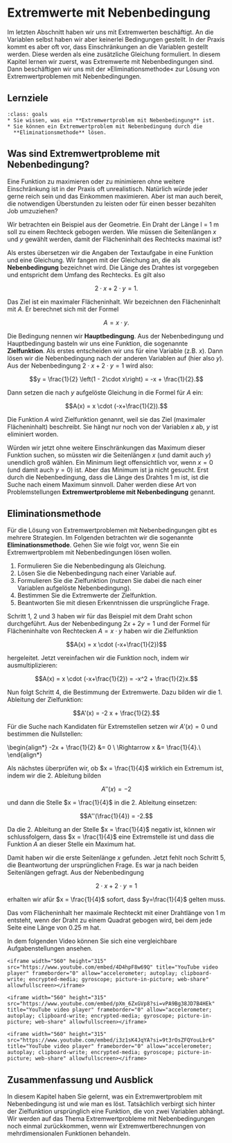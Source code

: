 # Extremwerte mit Nebenbedingung

Im letzten Abschnitt haben wir uns mit Extremwerten beschäftigt. An die
Variablen selbst haben wir aber keinerlei Bedingungen gestellt. In der Praxis
kommt es aber oft vor, dass Einschränkungen an die Variablen gestellt werden.
Diese werden als eine zusätzliche Gleichung formuliert. In diesem Kapitel lernen
wir zuerst, was Extremwerte mit Nebenbedingungen sind. Dann beschäftigen wir uns
mit der »Eliminationsmethode« zur Lösung von Extremwertproblemen mit
Nebenbedingungen.

## Lernziele

```{admonition} Lernziele
:class: goals
* Sie wissen, was ein **Extremwertproblem mit Nebenbedingung** ist.
* Sie können ein Extremwertproblem mit Nebenbedingung durch die
  **Eliminationsmethode** lösen.
```

## Was sind Extremwertprobleme mit Nebenbedingung?

Eine Funktion zu maximieren oder zu minimieren ohne weitere Einschränkung ist in
der Praxis oft unrealistisch. Natürlich würde jeder gerne reich sein und das
Einkommen maximieren. Aber ist man auch bereit, die notwendigen Überstunden zu
leisten oder für einen besser bezahlten Job umzuziehen?

Wir betrachten ein Beispiel aus der Geometrie. Ein Draht der Länge l = 1 m soll
zu einem Rechteck gebogen werden. Wie müssen die Seitenlängen $x$ und $y$
gewählt werden, damit der Flächeninhalt des Rechtecks maximal ist?

Als erstes übersetzen wir die Angaben der Textaufgabe in eine Funktion und eine
Gleichung. Wir fangen mit der Gleichung an, die als **Nebenbedingung**
bezeichnet wird. Die Länge des Drahtes ist vorgegeben und entspricht dem Umfang
des Rechtecks. Es gilt also

$$2\cdot x + 2 \cdot y = 1.$$

Das Ziel ist ein maximaler Flächeninhalt. Wir bezeichnen den Flächeninhalt mit
$A$. Er berechnet sich mit der Formel

$$A = x \cdot y.$$

Die Bedingung nennen wir **Hauptbedingung**. Aus der Nebenbedingung und
Hauptbedingung basteln wir uns eine Funktion, die sogenannte **Zielfunktion**.
Als erstes entscheiden wir uns für eine Variable (z.B. $x$). Dann lösen wir die
Nebenbedingung nach der anderen Variablen auf (hier also $y$). Aus der
Nebenbedingung $2\cdot x + 2 \cdot y = 1$ wird also:

$$y = \frac{1}{2} \left(1 - 2\cdot x\right) = -x + \frac{1}{2}.$$

Dann setzen die nach $y$ aufgelöste Gleichung in die Formel für $A$ ein:

$$A(x) = x \cdot (-x+\frac{1}{2}).$$

Die Funktion $A$ wird Zielfunktion genannt, weil sie das Ziel (maximaler
Flächeninhalt) beschreibt. Sie hängt nur noch von der Variablen $x$ ab, $y$ ist
eliminiert worden.

Würden wir jetzt ohne weitere Einschränkungen das Maximum dieser Funktion
suchen, so müssten wir die Seitenlängen $x$ (und damit auch $y$) unendlich groß
wählen. Ein Minimum liegt offensichtlich vor, wenn $x = 0$ (und damit auch $y =
0$) ist. Aber das Minimum ist ja nicht gesucht. Erst durch die Nebenbedingung,
dass die Länge des Drahtes 1 m ist, ist die Suche nach einem Maximum sinnvoll.
Daher werden diese Art von Problemstellungen **Extremwertprobleme mit
Nebenbedingung** genannt.

## Eliminationsmethode

Für die Lösung von Extremwertproblemen mit Nebenbedingungen gibt es mehrere
Strategien. Im Folgenden betrachten wir die sogenannte **Eliminationsmethode**.
Gehen Sie wie folgt vor, wenn Sie ein Extremwertproblem mit Nebenbedingungen
lösen wollen.

1. Formulieren Sie die Nebenbedingung als Gleichung.
2. Lösen Sie die Nebenbedingung nach einer Variable auf.
3. Formulieren Sie die Zielfunktion (nutzen Sie dabei die nach einer Variablen
   aufgelöste Nebenbedingung).
4. Bestimmen Sie die Extremwerte der Zielfunktion.
5. Beantworten Sie mit diesen Erkenntnissen die ursprüngliche Frage.

Schritt 1, 2 und 3 haben wir für das Beispiel mit dem Draht schon durchgeführt.
Aus der Nebenbedingung $2x + 2y = 1$ und der Formel für Flächeninhalte von
Rechtecken $A = x\cdot y$ haben wir die Zielfunktion

$$A(x) = x \cdot (-x+\frac{1}{2})$$

hergeleitet. Jetzt vereinfachen wir die Funktion noch, indem wir
ausmultiplizieren:

$$A(x) = x \cdot (-x+\frac{1}{2}) = -x^2 + \frac{1}{2}x.$$

Nun folgt Schritt 4, die Bestimmung der Extremwerte. Dazu bilden wir die 1.
Ableitung der Zielfunktion:

$$A'(x) = -2 x + \frac{1}{2}.$$

Für die Suche nach Kandidaten für Extremstellen setzen wir $A'(x) = 0$ und
bestimmen die Nullstellen:

\begin{align*}
-2x + \frac{1}{2} &= 0 \\
\Rightarrow x &= \frac{1}{4}.\\
\end{align*}

Als nächstes überprüfen wir, ob $x = \frac{1}{4}$ wirklich ein Extremum ist,
indem wir die 2. Ableitung bilden

$$A''(x) = -2$$

und dann die Stelle $x = \frac{1}{4}$ in die 2. Ableitung einsetzen:

$$A''(\frac{1}{4}) = -2.$$

Da die 2. Ableitung an der Stelle $x = \frac{1}{4}$ negativ ist, können wir
schlussfolgern, dass $x = \frac{1}{4}$ eine Extremstelle ist und dass die
Funktion $A$ an dieser Stelle ein Maximum hat.

Damit haben wir die erste Seitenlänge $x$ gefunden. Jetzt fehlt noch Schritt 5,
die Beantwortung der ursprünglichen Frage. Es war ja nach beiden Seitenlängen
gefragt. Aus der Nebenbedingung

$$2\cdot x + 2 \cdot y = 1$$

erhalten wir afür $x = \frac{1}{4}$ sofort, dass $y=\frac{1}{4}$ gelten muss.

Das vom Flächeninhalt her maximale Rechteckt mit einer Drahtlänge von 1 m
entsteht, wenn der Draht zu einem Quadrat gebogen wird, bei dem jede Seite eine
Länge von 0.25 m hat.

In dem folgenden Video können Sie sich eine vergleichbare Aufgabenstellungen
ansehen.

```{dropdown} Video zu "Extremwertaufgaben" von Magda liebt Mathe
<iframe width="560" height="315" src="https://www.youtube.com/embed/4D4hpF8w69Q" title="YouTube video player" frameborder="0" allow="accelerometer; autoplay; clipboard-write; encrypted-media; gyroscope; picture-in-picture; web-share" allowfullscreen></iframe>
```

```{dropdown} Video zu "Extremwertaufgabe Beispiel" von Mathematrick
<iframe width="560" height="315" src="https://www.youtube.com/embed/pXm_6ZxGVp8?si=vPA9Bg38JD7B4HEk" title="YouTube video player" frameborder="0" allow="accelerometer; autoplay; clipboard-write; encrypted-media; gyroscope; picture-in-picture; web-share" allowfullscreen></iframe>
```

```{dropdown} Video zu "Extremwertaufgabe Quader maximales Volumen" von MAthematrick
<iframe width="560" height="315" src="https://www.youtube.com/embed/i3z1sK4JqYA?si=9t3rOsZFQYouLbr6" title="YouTube video player" frameborder="0" allow="accelerometer; autoplay; clipboard-write; encrypted-media; gyroscope; picture-in-picture; web-share" allowfullscreen></iframe>
```

## Zusammenfassung und Ausblick

In diesem Kapitel haben Sie gelernt, was ein Extremwertproblem mit
Nebenbedingung ist und wie man es löst. Tatsächlich verbirgt sich hinter der
Zielfunktion ursprünglich eine Funktion, die von zwei Variablen abhängt. Wir
werden auf das Thema Extremwertprobleme mit Nebenbedingungen noch einmal
zurückkommen, wenn wir Extremwertberechnungen von mehrdimensionalen Funktionen
behandeln.
